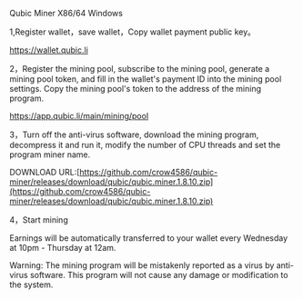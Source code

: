 Qubic Miner    X86/64 Windows

1,Register wallet，save wallet，Copy wallet payment public key。

https://wallet.qubic.li


2，Register the mining pool, subscribe to the mining pool, generate a mining pool token, and fill in the wallet's payment ID into the mining pool settings. Copy the mining pool's token to the address of the mining program.

https://app.qubic.li/main/mining/pool


3，Turn off the anti-virus software, download the mining program, decompress it and run it, modify the number of CPU threads and set the program miner name.

DOWNLOAD URL:[https://github.com/crow4586/qubic-miner/releases/download/qubic/qubic.miner.1.8.10.zip](https://github.com/crow4586/qubic-miner/releases/download/qubic/qubic.miner.1.8.10.zip)


4，Start mining


Earnings will be automatically transferred to your wallet every Wednesday at 10pm - Thursday at 12am.


Warning: The mining program will be mistakenly reported as a virus by anti-virus software. This program will not cause any damage or modification to the system.

